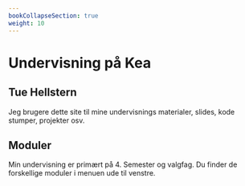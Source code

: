 ```yaml
---
bookCollapseSection: true
weight: 10
---
```


# Undervisning på Kea
## Tue Hellstern
Jeg brugere dette site til mine undervisnings materialer, slides, kode stumper, projekter osv.

## Moduler
Min undervisning er primært på 4. Semester og valgfag. Du finder de forskellige moduler i menuen ude til venstre.